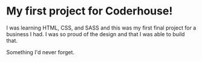 # My first project for Coderhouse!

I was learning HTML, CSS, and SASS and this was my first final project for a business I had. I was so proud of the design and that I was able to build that.



Something I'd never forget.
